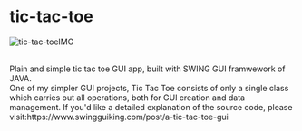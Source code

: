 # tic-tac-toe
![tic-tac-toeIMG](https://user-images.githubusercontent.com/68727041/150778778-5befe343-06e7-46d5-bae1-bfb90cac869a.png)


<br>
Plain and simple tic tac toe GUI app, built with SWING GUI framwework of JAVA.<br>
One of my simpler GUI projects, Tic Tac Toe consists of only a single class which carries out all operations, both for GUI creation and data management.
If you'd like a detailed explanation of the source code, please 
visit:https://www.swingguiking.com/post/a-tic-tac-toe-gui

